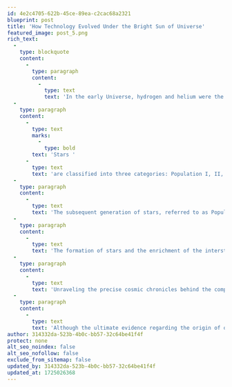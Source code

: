 ```yaml
---
id: 4e2c4705-622b-45ce-89ea-c2cac68a2321
blueprint: post
title: 'How Technology Evolved Under the Bright Sun of Universe'
featured_image: post_5.png
rich_text:
  -
    type: blockquote
    content:
      -
        type: paragraph
        content:
          -
            type: text
            text: 'In the early Universe, hydrogen and helium were the dominant elements. The first stars formed from these components and underwent nuclear reactions, leading to the formation of heavier elements. These massive Population III stars quickly exhausted their fuel and culminated in explosive supernova events, which contributed heavy elements to the interstellar medium, enriching it significantly.'
  -
    type: paragraph
    content:
      -
        type: text
        marks:
          -
            type: bold
        text: 'Stars '
      -
        type: text
        text: 'are classified into three categories: Population I, II, and III. Our Sun belongs to the Population I group, characterized by a substantial presence of heavy elements in its composition. Population II stars, on the other hand, possess fewer heavy elements and maintain a more pristine nature. Meanwhile, Population III stars exist only as theoretical entities and lack any metal content.'
  -
    type: paragraph
    content:
      -
        type: text
        text: 'The subsequent generation of stars, referred to as Population II stars, emerged from this enriched material. Despite this enrichment, they still retained relatively lower quantities of heavy elements. Even today, some of these metal-poor stars can be observed within our own galaxy, the Milky Way.'
  -
    type: paragraph
    content:
      -
        type: text
        text: 'The formation of stars and the enrichment of the interstellar medium rely on multiple factors, including the rate of star formation, history of mergers, and the sizes of star-forming regions. In galaxies of considerable proportions like ours, the atoms and molecules involved in star formation likely have been part of prior stellar generations.'
  -
    type: paragraph
    content:
      -
        type: text
        text: 'Unraveling the precise cosmic chronicles behind the composition of our Sun poses significant challenges. Nonetheless, astronomers can glean valuable insights into the genesis of our galaxy and the origins of our Sun by scrutinizing the star-formation histories of external galaxies.'
  -
    type: paragraph
    content:
      -
        type: text
        text: 'Although the ultimate evidence regarding the origin of our Sun may elude us in the annals of time, ongoing research endeavors and advancements in telescopic technology promise to furnish a more comprehensive understanding of star formation and the evolution of the Universe. In turn, this knowledge will illuminate the intricate path that led to the birth of our Sun.'
author: 314332da-523b-4b0c-bb57-32c64be41f4f
protect: none
alt_seo_noindex: false
alt_seo_nofollow: false
exclude_from_sitemap: false
updated_by: 314332da-523b-4b0c-bb57-32c64be41f4f
updated_at: 1725026368
---
```

